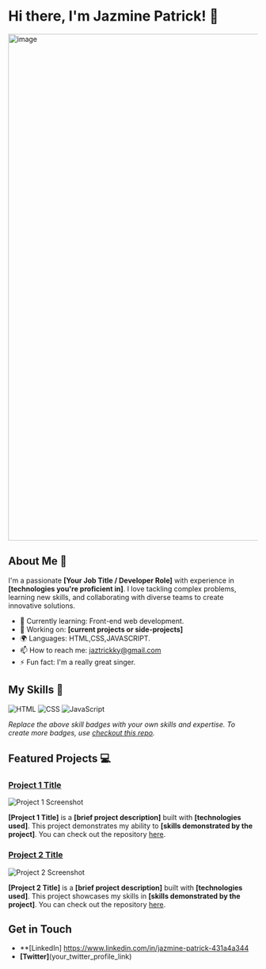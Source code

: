 # Hi there, I'm Jazmine Patrick! 👋

<img width="1536" height="1024" alt="image" src="https://github.com/user-attachments/assets/bfa4bea9-11b1-403b-8be3-89dca3de932a" />


## About Me 🚀

I'm a passionate **[Your Job Title / Developer Role]** with experience in **[technologies you're proficient in]**. I love tackling complex problems, learning new skills, and collaborating with diverse teams to create innovative solutions.

- 🌱 Currently learning: Front-end web development.
- 🔭 Working on: **[current projects or side-projects]**
- 🌍 Languages: HTML,CSS,JAVASCRIPT.
- 📫 How to reach me: jaztrickky@gmail.com
- ⚡ Fun fact: I'm a really great singer.

## My Skills 🧠

![HTML](https://img.shields.io/badge/-HTML-E34F26?style=flat-square&logo=html5&logoColor=white)
![CSS](https://img.shields.io/badge/-CSS-1572B6?style=flat-square&logo=css3&logoColor=white)
![JavaScript](https://img.shields.io/badge/-JavaScript-F7DF1E?style=flat-square&logo=javascript&logoColor=black)

*Replace the above skill badges with your own skills and expertise. To create more badges, use [checkout this repo](https://github.com/alexandresanlim/Badges4-README.md-Profile).*

## Featured Projects 💻

### [Project 1 Title](project_1_link)

![Project 1 Screenshot](project_1_screenshot_url)

**[Project 1 Title]** is a **[brief project description]** built with **[technologies used]**. This project demonstrates my ability to **[skills demonstrated by the project]**. You can check out the repository [here](project_1_repository_link).

### [Project 2 Title](project_2_link)

![Project 2 Screenshot](project_2_screenshot_url)

**[Project 2 Title]** is a **[brief project description]** built with **[technologies used]**. This project showcases my skills in **[skills demonstrated by the project]**. You can check out the repository [here](project_2_repository_link).

## Get in Touch
- **[LinkedIn] https://www.linkedin.com/in/jazmine-patrick-431a4a344
- **[Twitter]**(your_twitter_profile_link)


